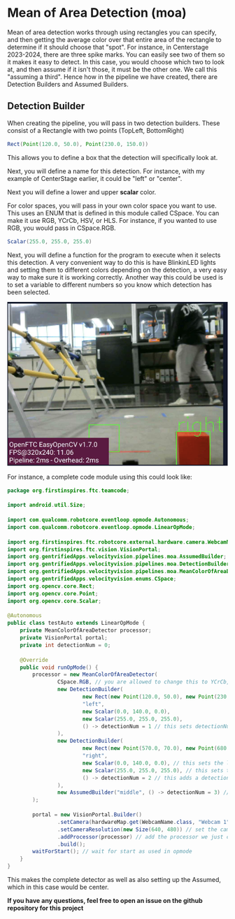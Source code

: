 # Mean of Area Detection (moa)

Mean of area detection works through using rectangles you can specify, and then getting the average color over that entire area of the rectangle to determine if it should choose that "spot". For instance, in Centerstage 2023-2024, there are three spike marks. You can easily see two of them so it makes it easy to detect. In this case, you would choose which two to look at, and then assume if it isn't those, it must be the other one. We call this "assuming a third". Hence how in the pipeline we have created, there are Detection Builders and Assumed Builders.

## Detection Builder

When creating the pipeline, you will pass in two detection builders. These consist of a Rectangle with two points (TopLeft, BottomRight)

```java
Rect(Point(120.0, 50.0), Point(230.0, 150.0))
```

This allows you to define a box that the detection will specifically look at.

Next, you will define a name for this detection. For instance, with my example of CenterStage earlier, it could be "left" or "center".

Next you will define a lower and upper **scalar** color.

For color spaces, you will pass in your own color space you want to use. This uses an ENUM that is defined in this module called CSpace. You can make it use RGB, YCrCb, HSV, or HLS. For instance, if you wanted to use RGB, you would pass in CSpace.RGB.

```java
Scalar(255.0, 255.0, 255.0)
```

Next, you will define a function for the program to execute when it selects this detection. A very convenient way to do this is have BlinkinLED lights and setting them to different colors depending on the detection, a very easy way to make sure it is working correctly. Another way this could be used is to set a variable to different numbers so you know which detection has been selected.

![autoIdentifyEx.png](autoIdentifyEx.png)

For instance, a complete code module using this could look like:

```java
package org.firstinspires.ftc.teamcode;

import android.util.Size;

import com.qualcomm.robotcore.eventloop.opmode.Autonomous;
import com.qualcomm.robotcore.eventloop.opmode.LinearOpMode;

import org.firstinspires.ftc.robotcore.external.hardware.camera.WebcamName;
import org.firstinspires.ftc.vision.VisionPortal;
import org.gentrifiedApps.velocityvision.pipelines.moa.AssumedBuilder;
import org.gentrifiedApps.velocityvision.pipelines.moa.DetectionBuilder;
import org.gentrifiedApps.velocityvision.pipelines.moa.MeanColorOfAreaDetector;
import org.gentrifiedApps.velocityvision.enums.CSpace;
import org.opencv.core.Rect;
import org.opencv.core.Point;
import org.opencv.core.Scalar;

@Autonomous
public class testAuto extends LinearOpMode {
    private MeanColorOfAreaDetector processor;
    private VisionPortal portal;
    private int detectionNum = 0;

    @Override
    public void runOpMode() {
        processor = new MeanColorOfAreaDetector(
                CSpace.RGB, // you are allowed to change this to YCrCb, HSV, or HLS
                new DetectionBuilder(
                        new Rect(new Point(120.0, 50.0), new Point(230.0, 150.0)),
                        "left",
                        new Scalar(0.0, 140.0, 0.0),
                        new Scalar(255.0, 255.0, 255.0),
                        () -> detectionNum = 1 // this sets detectionNum to 1
                ),
                new DetectionBuilder(
                        new Rect(new Point(570.0, 70.0), new Point(680.0, 170.0)), // this sets the rectangle
                        "right",
                        new Scalar(0.0, 140.0, 0.0), // this sets the lower bound of the color
                        new Scalar(255.0, 255.0, 255.0), // this sets the upper bound of the color
                        () -> detectionNum = 2 // this adds a detection builder named right, that also sets detectionNum to 2
                ),
                new AssumedBuilder("middle", () -> detectionNum = 3) // this adds an assumed builder named middle, that also sets detectionNum to 3
        );

        portal = new VisionPortal.Builder()
                .setCamera(hardwareMap.get(WebcamName.class, "Webcam 1")) // set camera name
                .setCameraResolution(new Size(640, 480)) // set the camera resolution
                .addProcessor(processor) // add the processor we just created
                .build();
        waitForStart(); // wait for start as used in opmode
    }
}
```

This makes the complete detector as well as also setting up the Assumed, which in this case would be center.

**If you have any questions, feel free to open an issue on the github repository for this project**
